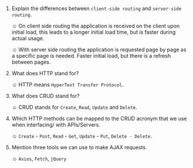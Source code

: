 1.  Explain the differences between `client-side routing` and `server-side routing`.

    ☺ On client side routing the application is received on the client upon initial load, this leads to a longer initial load time, but is faster during actual usage.

    ☺ With server side routing the application is requested page by page as a specific page is needed. Faster initial load, but there is a refresh between pages.

2.  What does HTTP stand for?

    ☺ HTTP means `HyperText Transfer Protocol`.


3.  What does CRUD stand for?

    ☺ CRUD stands for `Create`, `Read`, `Update` and `Delete`.


4.  Which HTTP methods can be mapped to the CRUD acronym that we use when interfacing/       with APIs/Servers.

    ☺ `Create` - `Post`, `Read` - `Get`, `Update` - `Put`, `Delete - Delete`.

5.  Mention three tools we can use to make AJAX requests.

    ☺ `Axios`, `Fetch`, `jQuery`



